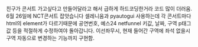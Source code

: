친구가 콘서트 가고싶다고 만들어달라고 해서 급하게 하드코딩한거라 코드 많이 더러움.
6월 26일에 NCT콘서트 잡앗습니다
셀레니움과 pyautogui 사용하는데 각 콘서트마다 html의 element가 다르기때문에 공연번호, 예스24 netfunnel 키값, 날짜, 구역 p태그값 등을 적절하게 수정하여야 돌아갑니다.
이선좌무시, 현재 들어간 구역에 좌석 없을시 구역 자동으로 변경하는 기능까지 구현함.
